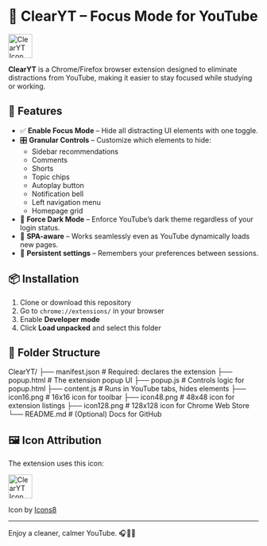# 🎯 ClearYT – Focus Mode for YouTube

<img src="https://img.icons8.com/?size=100&id=TP1ER1fFiLZP&format=png&color=7950F2" width="48" height="48" alt="ClearYT Icon">

**ClearYT** is a Chrome/Firefox browser extension designed to eliminate distractions from YouTube, making it easier to stay focused while studying or working.

## 🚀 Features

- ✅ **Enable Focus Mode** – Hide all distracting UI elements with one toggle.
- 🎛 **Granular Controls** – Customize which elements to hide:
  - Sidebar recommendations
  - Comments
  - Shorts
  - Topic chips
  - Autoplay button
  - Notification bell
  - Left navigation menu
  - Homepage grid
- 🌙 **Force Dark Mode** – Enforce YouTube’s dark theme regardless of your login status.
- 🔄 **SPA-aware** – Works seamlessly even as YouTube dynamically loads new pages.
- 💾 **Persistent settings** – Remembers your preferences between sessions.

## 📦 Installation

1. Clone or download this repository
2. Go to `chrome://extensions/` in your browser
3. Enable **Developer mode**
4. Click **Load unpacked** and select this folder

## 📁 Folder Structure

ClearYT/
├── manifest.json         # Required: declares the extension
├── popup.html            # The extension popup UI
├── popup.js              # Controls logic for popup.html
├── content.js            # Runs in YouTube tabs, hides elements
├── icon16.png            # 16x16 icon for toolbar
├── icon48.png            # 48x48 icon for extension listings
├── icon128.png           # 128x128 icon for Chrome Web Store
└── README.md             # (Optional) Docs for GitHub


## 🖼️ Icon Attribution

The extension uses this icon:

<img src="https://img.icons8.com/?size=100&id=TP1ER1fFiLZP&format=png&color=7950F2" width="48" height="48" alt="ClearYT Icon">

Icon by [Icons8](https://icons8.com)

---

Enjoy a cleaner, calmer YouTube. 🎧🧘‍♂️  

